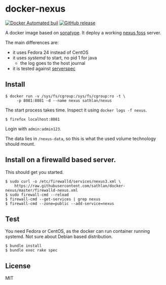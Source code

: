 # docker-nexus

[![Docker Automated buil](https://img.shields.io/docker/automated/sathlan/docker-nexus.svg?maxAge=86400)]()
[![GitHub release](https://img.shields.io/github/release/sathlan/docker-nexus.svg?maxAge=86400)]()

A docker image based on
[sonatype](https://github.com/sonatype/docker-nexus3/blob/master/Dockerfile).
It deploy a working
[nexus foss](https://www.sonatype.com/download-oss-sonatype) server.

The main differences are:
 - it uses Fedora 24 instead of CentOS
 - it uses *systemd* to start, no pid 1 for java
   - the log goes to the host journal
 - it is tested against [serverspec](http://serverspec.org/)

## Install

```
$ docker run -v /sys/fs/cgroup:/sys/fs/cgroup:ro -t \
     -p 8081:8081 -d --name nexus sathlan/nexus
```

The start process takes time. Inspect it using `docker logs -f nexus`.

```
$ firefox localhost:8081
```

Login with `admin:admin123`.

The data lies in `/nexus-data`, so this is what the used volume
technology should mount.

## Install on a firewalld based server.

This should get you started.

```
$ sudo curl -o /etc/firewalld/services/nexus3.xml \
    https://raw.githubusercontent.com/sathlan/docker-nexus/master/firewalld-nexus.xml
$ sudo firewall-cmd --reload
$ firewall-cmd --get-services | grep nexus
$ firewall-cmd --zone=public --add-service=nexus
```

## Test

You need Fedora or CentOS, as the docker can run container running
systemd. Not sure about Debian based distribution.

```
$ bundle install
$ bundle exec rake spec
```

## License

MIT
